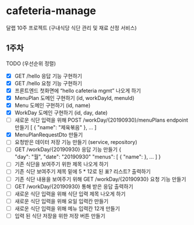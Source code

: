 # cafeteria-manage
달랩 10주 프로젝트 (구내식당 식단 관리 및 재료 산정 서비스)

## 1주차
TODO (우선순위 정렬)
- [X] GET /hello 응답 기능 구현하기
- [X] GET /hello 요청 기능 구현하기
- [X] 프론트엔드 첫화면에 “hello cafeteria mgmt” 나오게 하기
- [X] MenuPlan 도메인 구현하기 (id, workDayId, menuId)
- [X] Menu 도메인 구현하기 (id, name)
- [X] WorkDay 도메인 구현하기 (id, day, date)
- [ ] 새로운 식단 입력을 위해 POST /workDay/{20190930}/menuPlans endpoint 만들기
    [
		{
			"name": "제육볶음"
		},
		...
    ]
- [X] MenuPlanRequestDto 만들기
- [ ] 요청받은 데이터 저장 기능 만들기 (service, repository)
- [ ] GET /workDay/{20190930} 응답 기능 만들기
    {	
        "day": "월",
        "date": "20190930"
        "menus": [
            {
                "name":
            },
            ...
        ]
    }
- [ ] 기존 식단을 보여주기 위한 제목 나오게 하기
- [ ] 기존 식단 보여주기 제목 밑에 5 * 12로 된 표? 리스트? 출력하기
- [ ] 기존 식단 내용을 보여주기 위해 GET /workDay/{20190930} 요청 기능 만들기
- [ ] GET /workDay/{20190930} 통해 받은 응답 출력하기
- [ ] 새로운 식단 입력을 위해 식단 입력 제목 나오게 하기
- [ ] 새로운 식단 입력을 위해 요일 입력칸 만들기
- [ ] 새로운 식단 입력을 위해 메뉴 입력칸 12개 만들기
- [ ] 입력 된 식단 저장을 위한 저장 버튼 만들기
